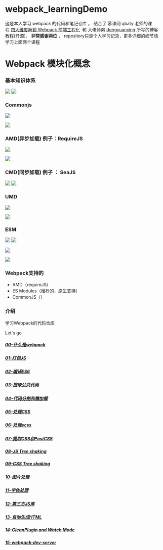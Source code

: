 # webpack_learningDemo

这是本人学习 webpack 的代码和笔记仓库 ， 结合了 慕课网 qbaty 老师的课程 [四大维度解锁 Webpack 前端工程化](https://coding.imooc.com/class/171.html)  和 大佬师弟 [dongyuanxing](https://github.com/dongyuanxin/webpack-demos) 所写的博客教程(开源)，
**非常感谢两位** ， repository只是个人学习记录，更多详细的细节请学习上面两个课程



# Webpack 模块化概念

### 基本知识体系
![](https://upload-images.jianshu.io/upload_images/9249356-b341fa2f8d568232.png?imageMogr2/auto-orient/strip%7CimageView2/2/w/1240)
![](https://upload-images.jianshu.io/upload_images/9249356-8937544fbfd731fa.png?imageMogr2/auto-orient/strip%7CimageView2/2/w/1240)

### Commonjs
![](https://upload-images.jianshu.io/upload_images/9249356-27fcda382a0545c1.png?imageMogr2/auto-orient/strip%7CimageView2/2/w/1240)

![](https://upload-images.jianshu.io/upload_images/9249356-c2117b59872b237e.png?imageMogr2/auto-orient/strip%7CimageView2/2/w/1240)
### AMD(异步加载) 例子：RequireJS 
![](https://upload-images.jianshu.io/upload_images/9249356-05182cb55f0c5e3d.png?imageMogr2/auto-orient/strip%7CimageView2/2/w/1240)

![](https://upload-images.jianshu.io/upload_images/9249356-a280763209c1abd2.png?imageMogr2/auto-orient/strip%7CimageView2/2/w/1240)

### CMD(同步加载) 例子 ： SeaJS
![](https://upload-images.jianshu.io/upload_images/9249356-ba0c67d114a6ab42.png?imageMogr2/auto-orient/strip%7CimageView2/2/w/1240)
![](https://upload-images.jianshu.io/upload_images/9249356-0493b6d2482022ed.png?imageMogr2/auto-orient/strip%7CimageView2/2/w/1240)
### UMD
![](https://upload-images.jianshu.io/upload_images/9249356-7af38d93ff4df7cf.png?imageMogr2/auto-orient/strip%7CimageView2/2/w/1240)

![](https://upload-images.jianshu.io/upload_images/9249356-547c3491fb8113dc.png?imageMogr2/auto-orient/strip%7CimageView2/2/w/1240)
### ESM
![](https://upload-images.jianshu.io/upload_images/9249356-d00ac6876b6c62c1.png?imageMogr2/auto-orient/strip%7CimageView2/2/w/1240)
![](https://upload-images.jianshu.io/upload_images/9249356-82e7fde77d840ca1.png?imageMogr2/auto-orient/strip%7CimageView2/2/w/1240)

![](https://upload-images.jianshu.io/upload_images/9249356-73c72ffc6ef06f61.png?imageMogr2/auto-orient/strip%7CimageView2/2/w/1240)

![](https://upload-images.jianshu.io/upload_images/9249356-07f673b023d3573a.png?imageMogr2/auto-orient/strip%7CimageView2/2/w/1240)

### Webpack支持的
- AMD（requireJS）
- ES Modules（推荐的，原生支持）
- CommonJS（）

### 介绍
学习Webpack的代码仓库

Let's go
##### [00-什么是webpack](./00-什么是webpack.md)
##### [01-打包JS](./01-打包JS.md)
##### [02-编译ES6](./02-编译ES6.md)
##### [03-提取公共代码](./03-提取公共代码.md)
##### [04-代码分割和懒加载](./04-代码分割和懒加载.md)
##### [05-处理CSS](./05-处理CSS.md)
##### [06-处理scss](./06-处理scss.md)
##### [07-提取CSS和PostCSS](./07-提取CSS和PostCSS.md)
##### [08-JS Tree shaking](./08-JSTreeShaking.md)
##### [09-CSS Tree shaking](./09-CssTreeShaking.md)
##### [10-图片处理](./10-图片处理.md)
##### [11-字体处理](./11-字体文件.md)
##### [12-第三方JS库](./12-处理第三方JS库.md)
##### [13-自动生成HTML](./13-自动生成HTML.md)
##### [14-CleanPlugin and Watch Mode](./14-CleanPluginAndWatchMode.md)
##### [15-webpack-dev-server](./15-webpack-dev-server.md)
